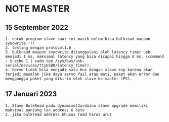 
# NOTE MASTER

## 15 September 2022

    1. untuk program slave saat ini masih belum bisa bulkread maupun syncwrite !!!
    2. testing dengan protocol1.0 .
    3. bulkread maupun snycwrite ditanggulani oleh latency timer usb menjadi 1 ms, maksimal latency yang bisa dicapai hingga 0 ms. (command : $ echo 1 | sudo tee /sys/bus/usb-serial/devices/ttyUSB0/latency_timer).
    4. Servo tidak bisa menjadi satu bus dengan slave esp karena akan terjadi masalah jika daya servo fail atau mati, paket akan error dan mengganggu paket yang dikirim oleh slave ke master (PC).
    
## 17 Januari 2023
    1. Slave BulkRead pada dynamixel2arduino slave upgrade memiliki maksimal panjang len address 6 byte
    2. jika bulkread address khusus read harus urut

